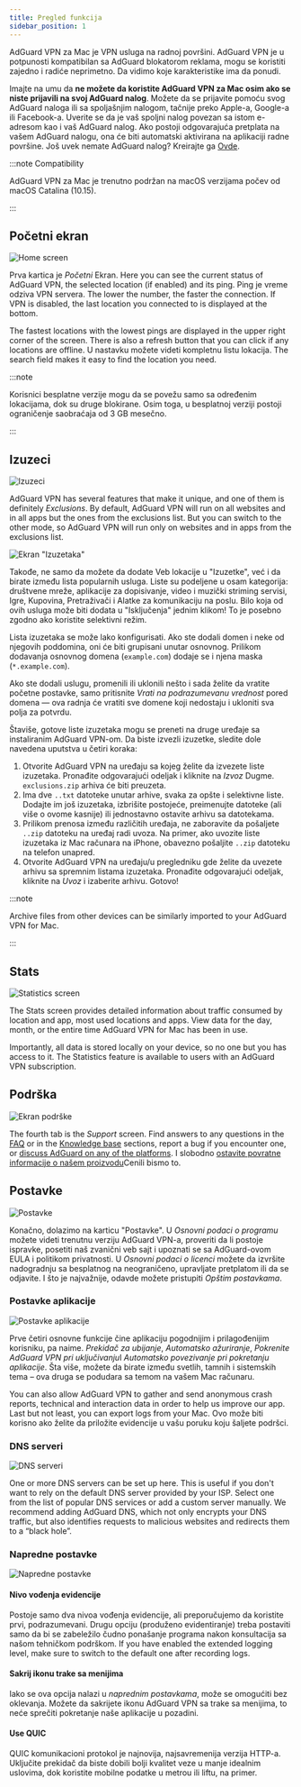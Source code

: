 ```yaml
---
title: Pregled funkcija
sidebar_position: 1
---
```


AdGuard VPN za Mac je VPN usluga na radnoj površini. AdGuard VPN je u potpunosti kompatibilan sa AdGuard blokatorom reklama, mogu se koristiti zajedno i radiće neprimetno. Da vidimo koje karakteristike ima da ponudi.

Imajte na umu da **ne možete da koristite AdGuard VPN za Mac osim ako se niste prijavili na svoj AdGuard nalog**. Možete da se prijavite pomoću svog AdGuard naloga ili sa spoljašnjim nalogom, tačnije preko Apple-a, Google-a ili Facebook-a. Uverite se da je vaš spoljni nalog povezan sa istom e-adresom kao i vaš AdGuard nalog. Ako postoji odgovarajuća pretplata na vašem AdGuard nalogu, ona će biti automatski aktivirana na aplikaciji radne površine. Još uvek nemate AdGuard nalog? Kreirajte ga [Ovde](https://auth.adguard.com/registration.html).

:::note Compatibility

AdGuard VPN za Mac je trenutno podržan na macOS verzijama počev od macOS Catalina (10.15).

:::

## Početni ekran

![Home screen](https://cdn.adguardvpn.com/content/kb/vpn/mac/vpn_main_new_en.jpeg)

Prva kartica je *Početni* Ekran. Here you can see the current status of AdGuard VPN, the selected location (if enabled) and its ping. Ping je vreme odziva VPN servera. The lower the number, the faster the connection. If VPN is disabled, the last location you connected to is displayed at the bottom.

The fastest locations with the lowest pings are displayed in the upper right corner of the screen. There is also a refresh button that you can click if any locations are offline. U nastavku možete videti kompletnu listu lokacija. The search field makes it easy to find the location you need.

:::note

Korisnici besplatne verzije mogu da se povežu samo sa određenim lokacijama, dok su druge blokirane. Osim toga, u besplatnoj verziji postoji ograničenje saobraćaja od 3 GB mesečno.

:::

## Izuzeci

![Izuzeci](https://cdn.adguardvpn.com/content/kb/vpn/mac/exclusions_new_en.png)

AdGuard VPN has several features that make it unique, and one of them is definitely *Exclusions*. By default, AdGuard VPN will run on all websites and in all apps but the ones from the exclusions list. But you can switch to the other mode, so AdGuard VPN will run only on websites and in apps from the exclusions list.

![Ekran "Izuzetaka"](https://cdn.adguardvpn.com/content/kb/vpn/mac/services_new_en.png)

Takođe, ne samo da možete da dodate Veb lokacije u "Izuzetke", već i da birate između lista popularnih usluga. Liste su podeljene u osam kategorija: društvene mreže, aplikacije za dopisivanje, video i muzički striming servisi, Igre, Kupovina, Pretraživači i Alatke za komunikaciju na poslu. Bilo koja od ovih usluga može biti dodata u "Isključenja" jednim klikom! To je posebno zgodno ako koristite selektivni režim.

Lista izuzetaka se može lako konfigurisati. Ako ste dodali domen i neke od njegovih poddomina, oni će biti grupisani unutar osnovnog. Prilikom dodavanja osnovnog domena (`example.com`) dodaje se i njena maska (`*.example.com`).

Ako ste dodali uslugu, promenili ili uklonili nešto i sada želite da vratite početne postavke, samo pritisnite *Vrati na podrazumevanu vrednost* pored domena — ova radnja će vratiti sve domene koji nedostaju i ukloniti sva polja za potvrdu.

Štaviše, gotove liste izuzetaka mogu se preneti na druge uređaje sa instaliranim AdGuard VPN-om. Da biste izvezli izuzetke, sledite dole navedena uputstva u četiri koraka:

1. Otvorite AdGuard VPN na uređaju sa kojeg želite da izvezete liste izuzetaka. Pronađite odgovarajući odeljak i kliknite na *Izvoz* Dugme. `exclusions.zip` arhiva će biti preuzeta.
2. Ima dve `..txt` datoteke unutar arhive, svaka za opšte i selektivne liste. Dodajte im još izuzetaka, izbrišite postojeće, preimenujte datoteke (ali više o ovome kasnije) ili jednostavno ostavite arhivu sa datotekama.
3. Prilikom prenosa između različitih uređaja, ne zaboravite da pošaljete `..zip` datoteku na uređaj radi uvoza. Na primer, ako uvozite liste izuzetaka iz Mac računara na iPhone, obavezno pošaljite `..zip` datoteku na telefon unapred.
4. Otvorite AdGuard VPN na uređaju/u pregledniku gde želite da uvezete arhivu sa spremnim listama izuzetaka. Pronađite odgovarajući odeljak, kliknite na *Uvoz* i izaberite arhivu. Gotovo!

:::note

Archive files from other devices can be similarly imported to your AdGuard VPN for Mac.

:::

## Stats

![Statistics screen](https://cdn.adguardvpn.com/content/kb/vpn/mac/statistics_en.png)

The Stats screen provides detailed information about traffic consumed by location and app, most used locations and apps. View data for the day, month, or the entire time AdGuard VPN for Mac has been in use.

Importantly, all data is stored locally on your device, so no one but you has access to it. The Statistics feature is available to users with an AdGuard VPN subscription.

## Podrška

![Ekran podrške](https://cdn.adguardvpn.com/content/kb/vpn/mac/support_new_en.png)

The fourth tab is the *Support* screen. Find answers to any questions in the [FAQ](https://adguard-vpn.com/welcome.html#faq) or in the [Knowledge base](/) sections, report a bug if you encounter one, or [discuss AdGuard on any of the platforms](https://adguard.com/discuss.html). I slobodno [ostavite povratne informacije o našem proizvodu](https://surveys.adguard.com/vpn_mac/form.html)Cenili bismo to.

## Postavke

![Postavke](https://cdn.adguardvpn.com/content/kb/vpn/mac/settings_new_en.png)

Konačno, dolazimo na karticu "Postavke". U *Osnovni podaci o programu* možete videti trenutnu verziju AdGuard VPN-a, proveriti da li postoje ispravke, posetiti naš zvanični veb sajt i upoznati se sa AdGuard-ovom EULA i politikom privatnosti. U *Osnovni podaci o licenci* možete da izvršite nadogradnju sa besplatnog na neograničeno, upravljate pretplatom ili da se odjavite. I što je najvažnije, odavde možete pristupiti *Opštim postavkama*.

### Postavke aplikacije

![Postavke aplikacije](https://cdn.adguardvpn.com/content/kb/vpn/mac/general-settings_new_en.png)

Prve četiri osnovne funkcije čine aplikaciju pogodnijim i prilagođenijim korisniku, pa naime. *Prekidač za ubijanje*, *Automatsko ažuriranje*, *Pokrenite AdGuard VPN pri uključivanju*I *Automatsko povezivanje pri pokretanju aplikacije*. Šta više, možete da birate između svetlih, tamnih i sistemskih tema – ova druga se podudara sa temom na vašem Mac računaru.

You can also allow AdGuard VPN to gather and send anonymous crash reports, technical and interaction data in order to help us improve our app. Last but not least, you can export logs from your Mac. Ovo može biti korisno ako želite da priložite evidencije u vašu poruku koju šaljete podršci.

### DNS serveri

![DNS serveri](https://cdn.adguardvpn.com/content/kb/vpn/mac/dns_new_en.png)

One or more DNS servers can be set up here. This is useful if you don't want to rely on the default DNS server provided by your ISP. Select one from the list of popular DNS services or add a custom server manually. We recommend adding AdGuard DNS, which not only encrypts your DNS traffic, but also identifies requests to malicious websites and redirects them to a “black hole”.

### Napredne postavke

![Napredne postavke](https://cdn.adguardvpn.com/content/kb/vpn/mac/advanced-settings_new_en.png)

#### Nivo vođenja evidencije

Postoje samo dva nivoa vođenja evidencije, ali preporučujemo da koristite prvi, podrazumevani. Drugu opciju (produženo evidentiranje) treba postaviti samo da bi se zabeležilo čudno ponašanje programa nakon konsultacija sa našom tehničkom podrškom. If you have enabled the extended logging level, make sure to switch to the default one after recording logs.

#### Sakrij ikonu trake sa menijima

Iako se ova opcija nalazi u *naprednim postavkama*, može se omogućiti bez oklevanja. Možete da sakrijete ikonu AdGuard VPN sa trake sa menijima, to neće sprečiti pokretanje naše aplikacije u pozadini.

#### Use QUIC

QUIC komunikacioni protokol je najnovija, najsavremenija verzija HTTP-a. Uključite prekidač da biste dobili bolji kvalitet veze u manje idealnim uslovima, dok koristite mobilne podatke u metrou ili liftu, na primer.
